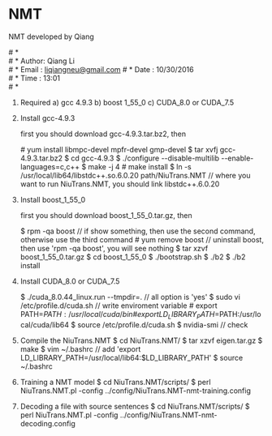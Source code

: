 # NMT
NMT developed by Qiang


\# *                              
\# * Author: Qiang Li             
\# * Email : liqiangneu@gmail.com 
\# * Date  : 10/30/2016           
\# * Time  : 13:01                
\# *                              


1. Required
   a) gcc 4.9.3
   b) boost 1_55_0
   c) CUDA_8.0 or CUDA_7.5


2. Install gcc-4.9.3

   first you should download gcc-4.9.3.tar.bz2, then

   \# yum install libmpc-devel mpfr-devel gmp-devel
   $ tar xvfj gcc-4.9.3.tar.bz2
   $ cd gcc-4.9.3
   $ ./configure --disable-multilib --enable-languages=c,c++
   $ make -j 4
   \# make install
   $ ln -s /usr/local/lib64/libstdc++.so.6.0.20 path/NiuTrans.NMT // where you want to run NiuTrans.NMT, you should link libstdc++.6.0.20


3. Install boost_1_55_0

   first you should download boost_1_55_0.tar.gz, then

   $ rpm -qa boost      // if show something, then use the second command, otherwise use the third command 
   \# yum remove boost   // uninstall boost, then use 'rpm -qa boost', you will see nothing
   $ tar xzvf boost_1_55_0.tar.gz 
   $ cd boost_1_55_0
   $ ./bootstrap.sh
   $ ./b2
   $ ./b2 install


4. Install CUDA_8.0 or CUDA_7.5

   $ ./cuda_8.0.44_linux.run --tmpdir=.              // all option is 'yes'
   $ sudo vi /etc/profile.d/cuda.sh                  // write enviroment variable 
   \# export PATH=$PATH:/usr/local/cuda/bin 
   \# export LD_LIBRARY_PATH=$PATH:/usr/local/cuda/lib64 
   $ source /etc/profile.d/cuda.sh
   $ nvidia-smi // check


5. Compile the NiuTrans.NMT
   $ cd NiuTrans.NMT/
   $ tar xzvf eigen.tar.gz
   $ make
   $ vim ~/.bashrc                                   // add 'export LD_LIBRARY_PATH=/usr/local/lib64:$LD_LIBRARY_PATH'
   $ source ~/.bashrc


6. Training a NMT model
   $ cd NiuTrans.NMT/scripts/
   $ perl NiuTrans.NMT.pl -config ../config/NiuTrans.NMT-nmt-training.config


7. Decoding a file with source sentences
   $ cd NiuTrans.NMT/scripts/
   $ perl NiuTrans.NMT.pl -config ../config/NiuTrans.NMT-nmt-decoding.config


   
